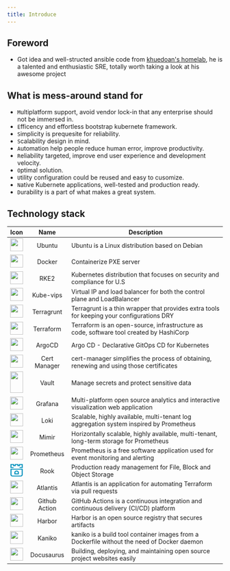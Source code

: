 ```yaml
---
title: Introduce
---
```


## Foreword

- Got idea and well-structed ansible code from [khuedoan's homelab](https://github.com/khuedoan/homelab.git), he is a talented and enthusiastic SRE, totally worth taking a look at his awesome project

## What is mess-around stand for

- `M`ultiplatform support, avoid vendor lock-in that any enterprise should not be immersed in.
- `E`fficency and effortless bootstrap kubernete framework.
- `S`implicity is prequesite for reliability.
- `S`calability design in mind.
- `A`utomation help people reduce human error, improve productivity.
- `R`eliability targeted, improve end user experience and development velocity.
- `O`ptimal solution.
- `U`tility configuration could be reused and easy to cusomize.
- `N`ative Kubernete applications, well-tested and production ready.
- `D`urability is a part of what makes a great system.

## Technology stack

| Icon | Name | Description |
| :--: | :--: | ----------- |
| <img src="https://upload.wikimedia.org/wikipedia/commons/thumb/a/ab/Logo-ubuntu_cof-orange-hex.svg/1200px-Logo-ubuntu_cof-orange-hex.svg.png" width="30" height="30" /> | Ubuntu | Ubuntu is a Linux distribution based on Debian |
| <img src="https://www.docker.com/wp-content/uploads/2022/03/vertical-logo-monochromatic.png" width="30" height="30" /> | Docker | Containerize PXE server |
| <img src="https://www.suse.com/c/wp-content/uploads/2022/06/RKE.jpeg" width="30" height="30" /> | RKE2 | Kubernetes distribution that focuses on security and compliance for U.S |
| <img src="https://kube-vip.io/images/kube-vip.png" width="30" height="30" /> | Kube-vips | Virtual IP and load balancer for both the control plane and LoadBalancer |
| <img src="https://global.discourse-cdn.com/standard11/uploads/gruntwork/original/1X/451c24614aece67849fd62d0432d77ecd00735c6.png" width="30" height="30" /> | Terragrunt | Terragrunt is a thin wrapper that provides extra tools for keeping your configurations DRY |
| <img src="https://avatars.githubusercontent.com/u/52939924?v=4" width="30" height="30" /> | Terraform | Terraform is an open-source, infrastructure as code, software tool created by HashiCorp |
| <img src="https://cncf-branding.netlify.app/img/projects/argo/icon/color/argo-icon-color.png" width="30" height="30" /> | ArgoCD | Argo CD - Declarative GitOps CD for Kubernetes |
| <img src="https://cert-manager.io/images/cert-manager-logo-icon.svg" width="30" height="30" /> | Cert Manager | cert-manager simplifies the process of obtaining, renewing and using those certificates |
| <img src="https://www.datocms-assets.com/2885/1620155128-brandhcvaultverticalcolor.svg" width="30" height="50" /> | Vault | Manage secrets and protect sensitive data |
| <img src="https://grafana.com/static/img/menu/grafana2.svg" width="30" height="30" /> | Grafana | Multi-platform open source analytics and interactive visualization web application |
| <img src="https://grafana.com/static/img/menu/loki.svg" width="30" height="30" /> | Loki | Scalable, highly available, multi-tenant log aggregation system inspired by Prometheus |
| <img src="https://grafana.com/static/img/logos/logo-mimir.svg" width="30" height="30" /> | Mimir | Horizontally scalable, highly available, multi-tenant, long-term storage for Prometheus |
| <img src="https://grafana.com/static/img/menu/prometheus.svg" width="30" height="30" /> | Prometheus | Prometheus is a free software application used for event monitoring and alerting |
| <img src="https://raw.githubusercontent.com/cncf/artwork/d2ed716cc0769e6c65d2e58f9a503fca02b60a56/projects/rook/icon/color/rook-icon-color.svg" width="30" height="30" /> | Rook | Production ready management for File, Block and Object Storage |
| <img src="https://avatars.githubusercontent.com/u/32311288?s=280&v=4" width="30" height="30" /> | Atlantis | Atlantis is an application for automating Terraform via pull requests |
| <img src="https://avatars.githubusercontent.com/u/44036562?s=280&v=4" width="30" height="30" /> | Github Action | GitHub Actions is a continuous integration and continuous delivery (CI/CD) platform |
| <img src="https://cncf-branding.netlify.app/img/projects/harbor/icon/color/harbor-icon-color.svg" width="30" height="30" /> | Harbor | Harbor is an open source registry that secures artifacts |
| <img src="https://gitlab.com/uploads/-/system/project/avatar/22284858/kaniko.png" width="30" height="30" /> | Kaniko | kaniko is a build tool container images from a Dockerfile without the need of Docker daemon |
| <img src="https://d33wubrfki0l68.cloudfront.net/c088b7acfcf11100903c44fe44f2f2d7e0f30531/47727/img/docusaurus.svg" width="30" height="30" /> | Docusaurus | Building, deploying, and maintaining open source project websites easily |

